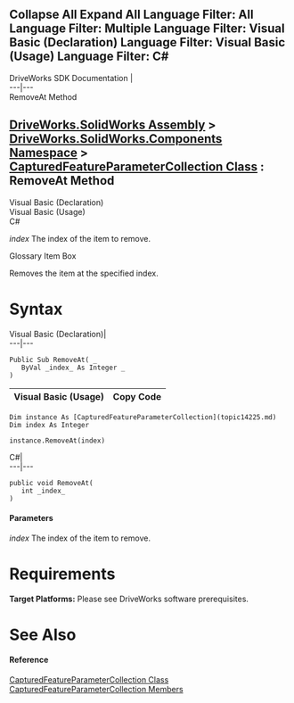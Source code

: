        

 Collapse All Expand All  Language Filter: All  Language Filter: Multiple  Language Filter: Visual Basic (Declaration) Language Filter: Visual Basic (Usage) Language Filter: C#  
---  
DriveWorks SDK Documentation  |   
---|---  
RemoveAt Method   
  
[DriveWorks.SolidWorks Assembly](topic13342.md) > [DriveWorks.SolidWorks.Components Namespace](topic13925.md) > [CapturedFeatureParameterCollection Class](topic14225.md) : RemoveAt Method  
---  
  
Visual Basic (Declaration)    
Visual Basic (Usage)    
C# 

_index_
    The index of the item to remove.

Glossary Item Box

Removes the item at the specified index. 

# Syntax

Visual Basic (Declaration)|   
---|---  
      
    
    Public Sub RemoveAt( _
       ByVal _index_ As Integer _
    )   
  
Visual Basic (Usage)| Copy Code  
---|---  
      
    
    Dim instance As [CapturedFeatureParameterCollection](topic14225.md)
    Dim index As Integer
     
    instance.RemoveAt(index)  
  
C#|   
---|---  
      
    
    public void RemoveAt( 
       int _index_
    )  
  
#### Parameters

 _index_
    The index of the item to remove.

# Requirements

**Target Platforms:** Please see DriveWorks software prerequisites.

# See Also

#### Reference

[CapturedFeatureParameterCollection Class](topic14225.md)   
[CapturedFeatureParameterCollection Members](topic14226.md)



